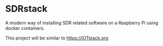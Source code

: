 # SDRstack

A modern way of installing SDR related software on a Raspberry Pi using docker containers.

This project will be similar to https://IOTstack.org
